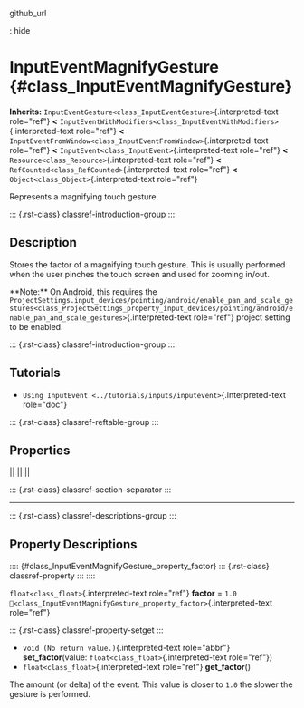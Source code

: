 github_url

:   hide

# InputEventMagnifyGesture {#class_InputEventMagnifyGesture}

**Inherits:**
`InputEventGesture<class_InputEventGesture>`{.interpreted-text
role="ref"} **\<**
`InputEventWithModifiers<class_InputEventWithModifiers>`{.interpreted-text
role="ref"} **\<**
`InputEventFromWindow<class_InputEventFromWindow>`{.interpreted-text
role="ref"} **\<** `InputEvent<class_InputEvent>`{.interpreted-text
role="ref"} **\<** `Resource<class_Resource>`{.interpreted-text
role="ref"} **\<** `RefCounted<class_RefCounted>`{.interpreted-text
role="ref"} **\<** `Object<class_Object>`{.interpreted-text role="ref"}

Represents a magnifying touch gesture.

::: {.rst-class}
classref-introduction-group
:::

## Description

Stores the factor of a magnifying touch gesture. This is usually
performed when the user pinches the touch screen and used for zooming
in/out.

\*\*Note:\*\* On Android, this requires the
`ProjectSettings.input_devices/pointing/android/enable_pan_and_scale_gestures<class_ProjectSettings_property_input_devices/pointing/android/enable_pan_and_scale_gestures>`{.interpreted-text
role="ref"} project setting to be enabled.

::: {.rst-class}
classref-introduction-group
:::

## Tutorials

- `Using InputEvent <../tutorials/inputs/inputevent>`{.interpreted-text
  role="doc"}

::: {.rst-class}
classref-reftable-group
:::

## Properties

||
||
||

::: {.rst-class}
classref-section-separator
:::

------------------------------------------------------------------------

::: {.rst-class}
classref-descriptions-group
:::

## Property Descriptions

:::: {#class_InputEventMagnifyGesture_property_factor}
::: {.rst-class}
classref-property
:::
::::

`float<class_float>`{.interpreted-text role="ref"} **factor** = `1.0`
`🔗<class_InputEventMagnifyGesture_property_factor>`{.interpreted-text
role="ref"}

::: {.rst-class}
classref-property-setget
:::

- `void (No return value.)`{.interpreted-text role="abbr"}
  **set_factor**(value: `float<class_float>`{.interpreted-text
  role="ref"})
- `float<class_float>`{.interpreted-text role="ref"} **get_factor**()

The amount (or delta) of the event. This value is closer to `1.0` the
slower the gesture is performed.
